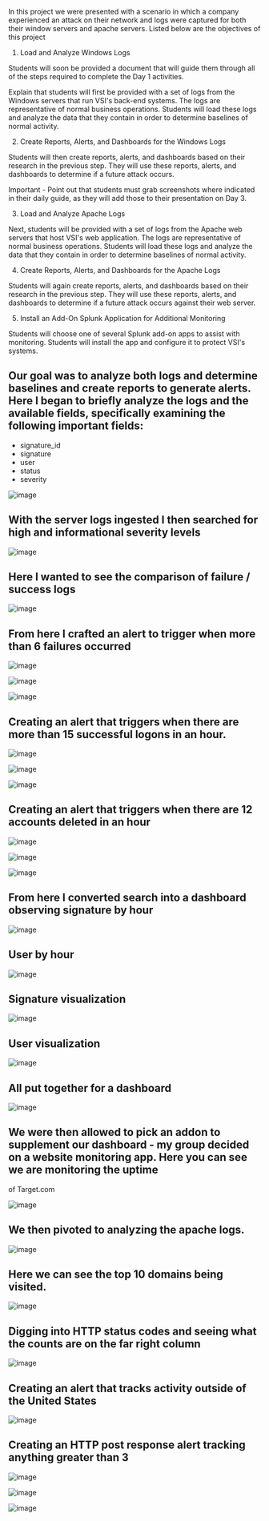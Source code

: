 In this project we were presented with a scenario in which a company experienced an attack on their network and logs were captured for both their window servers and apache servers. Listed below are the objectives of this project


1. Load and Analyze Windows Logs

Students will soon be provided a document that will guide them through all of the steps required to complete the Day 1 activities.

Explain that students will first be provided with a set of logs from the Windows servers that run VSI's back-end systems. The logs are representative of normal business operations. Students will load these logs and analyze the data that they contain in order to determine baselines of normal activity.

2. Create Reports, Alerts, and Dashboards for the Windows Logs

Students will then create reports, alerts, and dashboards based on their research in the previous step. They will use these reports, alerts, and dashboards to determine if a future attack occurs.

Important - Point out that students must grab screenshots where indicated in their daily guide, as they will add those to their presentation on Day 3.

3. Load and Analyze Apache Logs

Next, students will be provided with a set of logs from the Apache web servers that host VSI's web application. The logs are representative of normal business operations. Students will load these logs and analyze the data that they contain in order to determine baselines of normal activity.

4. Create Reports, Alerts, and Dashboards for the Apache Logs

Students will again create reports, alerts, and dashboards based on their research in the previous step. They will use these reports, alerts, and dashboards to determine if a future attack occurs against their web server.

5. Install an Add-On Splunk Application for Additional Monitoring

Students will choose one of several Splunk add-on apps to assist with monitoring. Students will install the app and configure it to protect VSI's systems.

## Our goal was to analyze both logs and determine baselines and create reports to generate alerts. Here I began to briefly analyze the logs and the available fields, specifically examining the following important fields:

- signature_id
- signature
- user
- status
- severity



![image](https://github.com/Norman-Smith-CSJ/Homelabs/blob/main/%5BCompleted%5D%20Splunk%20Lab/images/image1.png)


## With the server logs ingested I then searched for high and informational severity levels

![image](https://github.com/Norman-Smith-CSJ/Homelabs/blob/main/%5BCompleted%5D%20Splunk%20Lab/images/image2.png)



## Here I wanted to see the comparison of failure / success logs


![image](https://github.com/Norman-Smith-CSJ/Homelabs/blob/main/%5BCompleted%5D%20Splunk%20Lab/images/image3.png)


## From here I crafted an alert to trigger when more than 6 failures occurred 


![image](https://github.com/Norman-Smith-CSJ/Homelabs/blob/main/%5BCompleted%5D%20Splunk%20Lab/images/image4.png)


![image](https://github.com/Norman-Smith-CSJ/Homelabs/blob/main/%5BCompleted%5D%20Splunk%20Lab/images/image4.1.png)


![image](https://github.com/Norman-Smith-CSJ/Homelabs/blob/main/%5BCompleted%5D%20Splunk%20Lab/images/image4.2.png)



## Creating an alert that triggers when there are more than 15 successful logons in an hour.

![image](https://github.com/Norman-Smith-CSJ/Homelabs/blob/main/%5BCompleted%5D%20Splunk%20Lab/images/image5.png)


![image](https://github.com/Norman-Smith-CSJ/Homelabs/blob/main/%5BCompleted%5D%20Splunk%20Lab/images/image5.1.png)


![image](https://github.com/Norman-Smith-CSJ/Homelabs/blob/main/%5BCompleted%5D%20Splunk%20Lab/images/image5.2.png)


## Creating an alert that triggers when there are 12 accounts deleted in an hour



![image](https://github.com/Norman-Smith-CSJ/Homelabs/blob/main/%5BCompleted%5D%20Splunk%20Lab/images/image6.png)

![image](https://github.com/Norman-Smith-CSJ/Homelabs/blob/main/%5BCompleted%5D%20Splunk%20Lab/images/image6.1.png)


![image](https://github.com/Norman-Smith-CSJ/Homelabs/blob/main/%5BCompleted%5D%20Splunk%20Lab/images/image6.2.png)

## From here I converted search into a dashboard observing signature by hour 



![image](https://github.com/Norman-Smith-CSJ/Homelabs/blob/main/%5BCompleted%5D%20Splunk%20Lab/images/image7.png)


## User by hour

![image](https://github.com/Norman-Smith-CSJ/Homelabs/blob/main/%5BCompleted%5D%20Splunk%20Lab/images/image8.png)


## Signature visualization



![image](https://github.com/Norman-Smith-CSJ/Homelabs/blob/main/%5BCompleted%5D%20Splunk%20Lab/images/image9.png)


## User visualization

![image](https://github.com/Norman-Smith-CSJ/Homelabs/blob/main/%5BCompleted%5D%20Splunk%20Lab/images/image10.png)


## All put together for a dashboard

![image](https://github.com/Norman-Smith-CSJ/Homelabs/blob/main/%5BCompleted%5D%20Splunk%20Lab/images/image11.png)


## We were then allowed to pick an addon to supplement our dashboard - my group decided on a website monitoring app. Here you can see we are monitoring the uptime
of Target.com

![image](https://github.com/Norman-Smith-CSJ/Homelabs/blob/main/%5BCompleted%5D%20Splunk%20Lab/images/image12.png)


## We then pivoted to analyzing the apache logs.

![image](https://github.com/Norman-Smith-CSJ/Homelabs/blob/main/%5BCompleted%5D%20Splunk%20Lab/images/image13.png)

## Here we can see the top 10 domains being visited.

![image](https://github.com/Norman-Smith-CSJ/Homelabs/blob/main/%5BCompleted%5D%20Splunk%20Lab/images/image14.png)

## Digging into HTTP status codes and seeing what the counts are on the far right column


![image](https://github.com/Norman-Smith-CSJ/Homelabs/blob/main/%5BCompleted%5D%20Splunk%20Lab/images/image15.png)

## Creating an alert that tracks activity outside of the United States

![image](https://github.com/Norman-Smith-CSJ/Homelabs/blob/main/%5BCompleted%5D%20Splunk%20Lab/images/image16.png)


## Creating an HTTP post response alert tracking anything greater than 3 

![image](https://github.com/Norman-Smith-CSJ/Homelabs/blob/main/%5BCompleted%5D%20Splunk%20Lab/images/image17.png)


![image](https://github.com/Norman-Smith-CSJ/Homelabs/blob/main/%5BCompleted%5D%20Splunk%20Lab/images/image18.png)

![image](https://github.com/Norman-Smith-CSJ/Homelabs/blob/main/%5BCompleted%5D%20Splunk%20Lab/images/image19.png)

